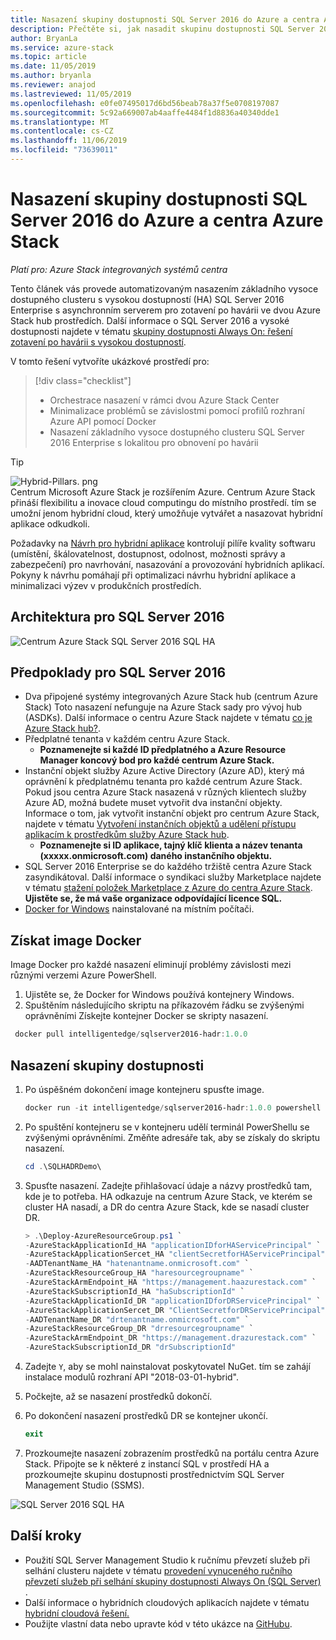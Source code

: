 ```yaml
---
title: Nasazení skupiny dostupnosti SQL Server 2016 do Azure a centra Azure Stack
description: Přečtěte si, jak nasadit skupinu dostupnosti SQL Server 2016 do Azure a centrum Azure Stack
author: BryanLa
ms.service: azure-stack
ms.topic: article
ms.date: 11/05/2019
ms.author: bryanla
ms.reviewer: anajod
ms.lastreviewed: 11/05/2019
ms.openlocfilehash: e0fe07495017d6bd56beab78a37f5e0708197087
ms.sourcegitcommit: 5c92a669007ab4aaffe4484f1d8836a40340dde1
ms.translationtype: MT
ms.contentlocale: cs-CZ
ms.lasthandoff: 11/06/2019
ms.locfileid: "73639011"
---
```

# <a name="deploy-a-sql-server-2016-availability-group-to-azure-and-azure-stack-hub"></a>Nasazení skupiny dostupnosti SQL Server 2016 do Azure a centra Azure Stack

*Platí pro: Azure Stack integrovaných systémů centra*

Tento článek vás provede automatizovaným nasazením základního vysoce dostupného clusteru s vysokou dostupností (HA) SQL Server 2016 Enterprise s asynchronním serverem pro zotavení po havárii ve dvou Azure Stack hub prostředích. Další informace o SQL Server 2016 a vysoké dostupnosti najdete v tématu [skupiny dostupnosti Always On: řešení zotavení po havárii s vysokou dostupností](https://docs.microsoft.com/sql/database-engine/availability-groups/windows/always-on-availability-groups-sql-server?view=sql-server-2016).

V tomto řešení vytvoříte ukázkové prostředí pro:

> [!div class="checklist"]
> - Orchestrace nasazení v rámci dvou Azure Stack Center
> - Minimalizace problémů se závislostmi pomocí profilů rozhraní Azure API pomocí Docker
> - Nasazení základního vysoce dostupného clusteru SQL Server 2016 Enterprise s lokalitou pro obnovení po havárii

> [!Tip]  
> ![Hybrid-Pillars. png](./media/solution-deployment-guide-cross-cloud-scaling/hybrid-pillars.png)  
> Centrum Microsoft Azure Stack je rozšířením Azure. Centrum Azure Stack přináší flexibilitu a inovace cloud computingu do místního prostředí. tím se umožní jenom hybridní cloud, který umožňuje vytvářet a nasazovat hybridní aplikace odkudkoli.  
> 
> Požadavky na [Návrh pro hybridní aplikace](overview-app-design-considerations.md) kontrolují pilíře kvality softwaru (umístění, škálovatelnost, dostupnost, odolnost, možnosti správy a zabezpečení) pro navrhování, nasazování a provozování hybridních aplikací. Pokyny k návrhu pomáhají při optimalizaci návrhu hybridní aplikace a minimalizaci výzev v produkčních prostředích.

## <a name="architecture-for-sql-server-2016"></a>Architektura pro SQL Server 2016

![Centrum Azure Stack SQL Server 2016 SQL HA](media/solution-deployment-guide-sql-ha/image1.png)

## <a name="prerequisites-for-sql-server-2016"></a>Předpoklady pro SQL Server 2016

  - Dva připojené systémy integrovaných Azure Stack hub (centrum Azure Stack) Toto nasazení nefunguje na Azure Stack sady pro vývoj hub (ASDKs). Další informace o centru Azure Stack najdete v tématu [co je Azure Stack hub?](https://azure.microsoft.com/overview/azure-stack/).
  - Předplatné tenanta v každém centru Azure Stack.    
      - **Poznamenejte si každé ID předplatného a Azure Resource Manager koncový bod pro každé centrum Azure Stack.**
  - Instanční objekt služby Azure Active Directory (Azure AD), který má oprávnění k předplatnému tenanta pro každé centrum Azure Stack. Pokud jsou centra Azure Stack nasazená v různých klientech služby Azure AD, možná budete muset vytvořit dva instanční objekty. Informace o tom, jak vytvořit instanční objekt pro centrum Azure Stack, najdete v tématu [Vytvoření instančních objektů a udělení přístupu aplikacím k prostředkům služby Azure Stack hub](https://docs.microsoft.com/azure-stack/user/azure-stack-create-service-principals).
      - **Poznamenejte si ID aplikace, tajný klíč klienta a název tenanta (xxxxx.onmicrosoft.com) daného instančního objektu.**
  - SQL Server 2016 Enterprise se do každého tržiště centra Azure Stack zasyndikátoval. Další informace o syndikaci služby Marketplace najdete v tématu [stažení položek Marketplace z Azure do centra Azure Stack](https://docs.microsoft.com/azure-stack/operator/azure-stack-download-azure-marketplace-item).
    **Ujistěte se, že má vaše organizace odpovídající licence SQL.**
  - [Docker for Windows](https://docs.docker.com/docker-for-windows/) nainstalované na místním počítači.

## <a name="get-the-docker-image"></a>Získat image Docker

Image Docker pro každé nasazení eliminují problémy závislosti mezi různými verzemi Azure PowerShell.

1.  Ujistěte se, že Docker for Windows používá kontejnery Windows.
2.  Spuštěním následujícího skriptu na příkazovém řádku se zvýšenými oprávněními Získejte kontejner Docker se skripty nasazení.

```powershell  
 docker pull intelligentedge/sqlserver2016-hadr:1.0.0
```

## <a name="deploy-the-availability-group"></a>Nasazení skupiny dostupnosti

1.  Po úspěšném dokončení image kontejneru spusťte image.

      ```powershell  
      docker run -it intelligentedge/sqlserver2016-hadr:1.0.0 powershell
      ```

2.  Po spuštění kontejneru se v kontejneru udělí terminál PowerShellu se zvýšenými oprávněními. Změňte adresáře tak, aby se získaly do skriptu nasazení.

      ```powershell  
      cd .\SQLHADRDemo\
      ```

3.  Spusťte nasazení. Zadejte přihlašovací údaje a názvy prostředků tam, kde je to potřeba. HA odkazuje na centrum Azure Stack, ve kterém se cluster HA nasadí, a DR do centra Azure Stack, kde se nasadí cluster DR.

      ```powershell
      > .\Deploy-AzureResourceGroup.ps1 `
      -AzureStackApplicationId_HA "applicationIDforHAServicePrincipal" `
      -AzureStackApplicationSercet_HA "clientSecretforHAServicePrincipal" `
      -AADTenantName_HA "hatenantname.onmicrosoft.com" `
      -AzureStackResourceGroup_HA "haresourcegroupname" `
      -AzureStackArmEndpoint_HA "https://management.haazurestack.com" `
      -AzureStackSubscriptionId_HA "haSubscriptionId" `
      -AzureStackApplicationId_DR "applicationIDforDRServicePrincipal" `
      -AzureStackApplicationSercet_DR "ClientSecretforDRServicePrincipal" `
      -AADTenantName_DR "drtenantname.onmicrosoft.com" `
      -AzureStackResourceGroup_DR "drresourcegroupname" `
      -AzureStackArmEndpoint_DR "https://management.drazurestack.com" `
      -AzureStackSubscriptionId_DR "drSubscriptionId"
      ```

4.  Zadejte `Y`, aby se mohl nainstalovat poskytovatel NuGet. tím se zahájí instalace modulů rozhraní API "2018-03-01-hybrid".

5.  Počkejte, až se nasazení prostředků dokončí.

6.  Po dokončení nasazení prostředků DR se kontejner ukončí.

      ```powershell
      exit
      ```

7.  Prozkoumejte nasazení zobrazením prostředků na portálu centra Azure Stack. Připojte se k některé z instancí SQL v prostředí HA a prozkoumejte skupinu dostupnosti prostřednictvím SQL Server Management Studio (SSMS).

![SQL Server 2016 SQL HA](media/solution-deployment-guide-sql-ha/image2.png)

## <a name="next-steps"></a>Další kroky

  - Použití SQL Server Management Studio k ručnímu převzetí služeb při selhání clusteru najdete v tématu [provedení vynuceného ručního převzetí služeb při selhání skupiny dostupnosti Always On (SQL Server)](https://docs.microsoft.com/sql/database-engine/availability-groups/windows/perform-a-forced-manual-failover-of-an-availability-group-sql-server?view=sql-server-2017) .
  - Další informace o hybridních cloudových aplikacích najdete v tématu [hybridní cloudová řešení.](https://aka.ms/azsdevtutorials)
  - Použijte vlastní data nebo upravte kód v této ukázce na [GitHubu](https://github.com/Azure-Samples/azure-intelligent-edge-patterns).
